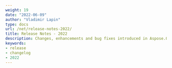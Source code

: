 ```yaml
---
weight: 19
date: "2022-06-09"
author: "Vladimir Lapin"
type: docs
url: /net/release-notes-2022/
title: Release Notes - 2022
description: Changes, enhancements and bug fixes introduced in Aspose.OCR for .NET releases in 2022.
keywords:
- release
- changelog
- 2022
---
```


